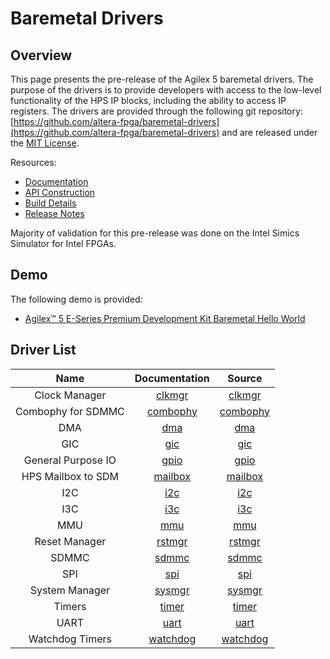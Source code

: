 # Baremetal Drivers

## Overview

This page presents the pre-release of the Agilex 5 baremetal drivers. The purpose of the drivers is to provide developers with access to the low-level functionality of the HPS IP blocks, including the ability to access IP registers. The drivers are provided through the following git repository: [https://github.com/altera-fpga/baremetal-drivers](https://github.com/altera-fpga/baremetal-drivers) and  are released under the [MIT License](https://github.com/altera-fpga/baremetal-drivers/blob/24.3/LICENSE). 

Resources:

* [Documentation](https://github.com/altera-fpga/baremetal-drivers/blob/24.3/DOCUMENTATION.md)
* [API Construction](https://github.com/altera-fpga/baremetal-drivers/blob/24.3/DESIGN.md)
* [Build Details](https://github.com/altera-fpga/baremetal-drivers/blob/24.3/BUILD.md)
* [Release Notes](https://github.com/altera-fpga/baremetal-drivers/releases/tag/24.3)

Majority of validation for this pre-release was done on the Intel Simics Simulator for Intel FPGAs.

## Demo

The following demo is provided:

 * [Agilex™ 5 E-Series Premium Development Kit Baremetal Hello World](https://altera-fpga.github.io/rel-24.3/baremetal-embedded/agilex-5/e-series/premium/ug-baremetal-agx5e-premium/)

## Driver List
 
| **Name** | Documentation | Source |
| :--:|:--:|:--:|
|Clock Manager|[clkmgr](https://github.com/altera-fpga/baremetal-drivers/blob/24.3/inc/clkmgr/clkmgr.md)|[clkmgr](https://github.com/altera-fpga/baremetal-drivers/tree/24.3/src/clkmgr)|
|Combophy for SDMMC|[combophy](https://github.com/altera-fpga/baremetal-drivers/blob/24.3/inc/combophy/combophy.md)|[combophy](https://github.com/altera-fpga/baremetal-drivers/tree/24.3/src/combophy)|
|DMA|[dma](https://github.com/altera-fpga/baremetal-drivers/blob/24.3/inc/dma/dma.md)|[dma](https://github.com/altera-fpga/baremetal-drivers/tree/24.3/src/dma)|
|GIC|[gic](https://github.com/altera-fpga/baremetal-drivers/blob/24.3/inc/gic/gic.md)|[gic](https://github.com/altera-fpga/baremetal-drivers/tree/24.3/src/gic)|
|General Purpose IO|[gpio](https://github.com/altera-fpga/baremetal-drivers/blob/24.3/inc/gpio/gpio.md)|[gpio](https://github.com/altera-fpga/baremetal-drivers/tree/24.3/src/gpio)|
|HPS Mailbox to SDM|[mailbox](https://github.com/altera-fpga/baremetal-drivers/blob/24.3/inc/mailbox/mailbox.md)|[mailbox](https://github.com/altera-fpga/baremetal-drivers/tree/24.3/src/mailbox)|
|I2C|[i2c](https://github.com/altera-fpga/baremetal-drivers/blob/24.3/inc/i2c/i2c.md)|[i2c](https://github.com/altera-fpga/baremetal-drivers/tree/24.3/src/i2c)|
|I3C|[i3c](https://github.com/altera-fpga/baremetal-drivers/blob/24.3/inc/i3c/i3c.md)|[i3c](https://github.com/altera-fpga/baremetal-drivers/tree/24.3/src/i3c)|
|MMU|[mmu](https://github.com/altera-fpga/baremetal-drivers/blob/24.3/inc/mmu/mmu.md)|[mmu](https://github.com/altera-fpga/baremetal-drivers/tree/24.3/src/mmu)|
|Reset Manager|[rstmgr](https://github.com/altera-fpga/baremetal-drivers/blob/24.3/inc/rstmgr/rstmgr.md)|[rstmgr](https://github.com/altera-fpga/baremetal-drivers/tree/24.3/src/rstmgr)|
|SDMMC|[sdmmc](https://github.com/altera-fpga/baremetal-drivers/blob/24.3/inc/sdmmc/sdmmc.md)|[sdmmc](https://github.com/altera-fpga/baremetal-drivers/tree/24.3/src/sdmmc)|
|SPI|[spi](https://github.com/altera-fpga/baremetal-drivers/blob/24.3/inc/spi/spi.md)|[spi](https://github.com/altera-fpga/baremetal-drivers/tree/24.3/src/spi)|
|System Manager|[sysmgr](https://github.com/altera-fpga/baremetal-drivers/blob/24.3/inc/sysmgr/sysmgr.md)|[sysmgr](https://github.com/altera-fpga/baremetal-drivers/tree/24.3/src/sysmgr)|
|Timers|[timer](https://github.com/altera-fpga/baremetal-drivers/blob/24.3/inc/timer/timer.md)|[timer](https://github.com/altera-fpga/baremetal-drivers/tree/24.3/src/timer)|
|UART|[uart](https://github.com/altera-fpga/baremetal-drivers/blob/24.3/inc/uart/uart.md)|[uart](https://github.com/altera-fpga/baremetal-drivers/tree/24.3/src/uart)|
|Watchdog Timers|[watchdog](https://github.com/altera-fpga/baremetal-drivers/blob/24.3/inc/watchdog/watchdog.md)|[watchdog](https://github.com/altera-fpga/baremetal-drivers/tree/24.3/src/watchdog)|

